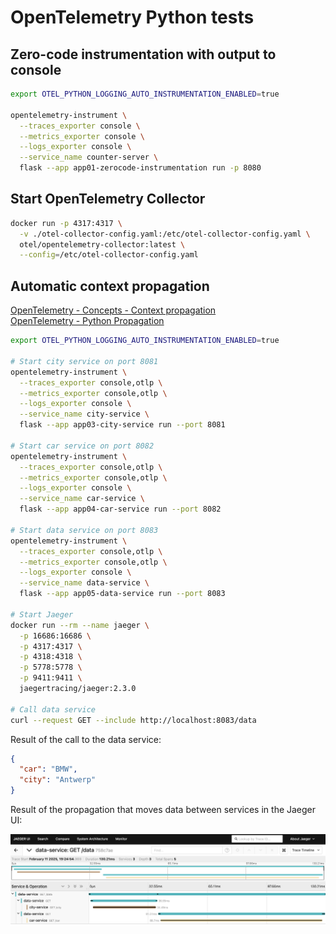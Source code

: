 # OpenTelemetry Python tests

## Zero-code instrumentation with output to console

```bash
export OTEL_PYTHON_LOGGING_AUTO_INSTRUMENTATION_ENABLED=true

opentelemetry-instrument \
  --traces_exporter console \
  --metrics_exporter console \
  --logs_exporter console \
  --service_name counter-server \
  flask --app app01-zerocode-instrumentation run -p 8080
```

## Start OpenTelemetry Collector

```bash
docker run -p 4317:4317 \
  -v ./otel-collector-config.yaml:/etc/otel-collector-config.yaml \
  otel/opentelemetry-collector:latest \
  --config=/etc/otel-collector-config.yaml
```

## Automatic context propagation

[OpenTelemetry - Concepts - Context propagation](https://opentelemetry.io/docs/concepts/context-propagation/)  
[OpenTelemetry - Python Propagation](https://opentelemetry.io/docs/languages/python/propagation/)

```bash
export OTEL_PYTHON_LOGGING_AUTO_INSTRUMENTATION_ENABLED=true

# Start city service on port 8081
opentelemetry-instrument \
  --traces_exporter console,otlp \
  --metrics_exporter console,otlp \
  --logs_exporter console \
  --service_name city-service \
  flask --app app03-city-service run --port 8081

# Start car service on port 8082
opentelemetry-instrument \
  --traces_exporter console,otlp \
  --metrics_exporter console,otlp \
  --logs_exporter console \
  --service_name car-service \
  flask --app app04-car-service run --port 8082
 
# Start data service on port 8083 
opentelemetry-instrument \
  --traces_exporter console,otlp \
  --metrics_exporter console,otlp \
  --logs_exporter console \
  --service_name data-service \
  flask --app app05-data-service run --port 8083

# Start Jaeger
docker run --rm --name jaeger \
  -p 16686:16686 \
  -p 4317:4317 \
  -p 4318:4318 \
  -p 5778:5778 \
  -p 9411:9411 \
  jaegertracing/jaeger:2.3.0

# Call data service
curl --request GET --include http://localhost:8083/data
```

Result of the call to the data service:

```json
{
  "car": "BMW",
  "city": "Antwerp"
}

```

Result of the propagation that moves data between services in the Jaeger UI:

![Automatic Context Propagation](automatic-context-propagation.png)
